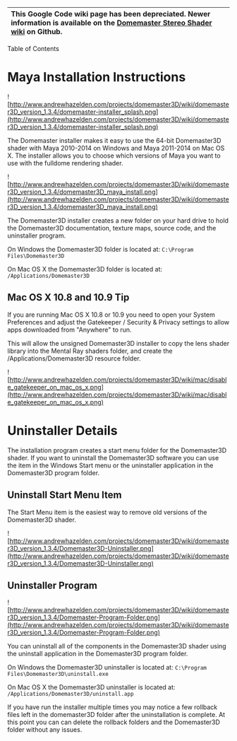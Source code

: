 |  This Google Code wiki page has been depreciated. Newer information is available on the [Domemaster Stereo Shader wiki](https://github.com/zicher3d-org/domemaster-stereo-shader/wiki/_pages) on Github.|
|:--------------------------------------------------------------------------------------------------------------------------------------------------------------------------------------------------------|

Table of Contents



# Maya Installation Instructions #

![http://www.andrewhazelden.com/projects/domemaster3D/wiki/domemaster3D_version_1.3.4/domemaster-installer_splash.png](http://www.andrewhazelden.com/projects/domemaster3D/wiki/domemaster3D_version_1.3.4/domemaster-installer_splash.png)

The Domemaster installer makes it easy to use the 64-bit Domemaster3D shader with Maya 2010-2014 on Windows and Maya 2011-2014 on Mac OS X. The installer allows you to choose which versions of Maya you want to use with the fulldome rendering shader.

![http://www.andrewhazelden.com/projects/domemaster3D/wiki/domemaster3D_version_1.3.4/domemaster3D_maya_install.png](http://www.andrewhazelden.com/projects/domemaster3D/wiki/domemaster3D_version_1.3.4/domemaster3D_maya_install.png)

The Domemaster3D installer creates a new folder on your hard drive to hold the Domemaster3D documentation, texture maps, source code, and the uninstaller program.

On Windows the Domemaster3D folder is located at:
`C:\Program Files\Domemaster3D`

On Mac OS X the Domemaster3D folder is located at:
`/Applications/Domemaster3D`

## Mac OS X 10.8 and 10.9 Tip ##

If you are running Mac OS X 10.8 or 10.9 you need to open your System Preferences and adjust the Gatekeeper / Security & Privacy settings to allow apps downloaded from "Anywhere" to run.

This will allow the unsigned Domemaster3D installer to copy the lens shader library into the Mental Ray shaders folder, and create the /Applications/Domemaster3D resource folder.

![http://www.andrewhazelden.com/projects/domemaster3D/wiki/mac/disable_gatekeeper_on_mac_os_x.png](http://www.andrewhazelden.com/projects/domemaster3D/wiki/mac/disable_gatekeeper_on_mac_os_x.png)

# Uninstaller Details #

The installation program creates a start menu folder for the Domemaster3D shader. If you want to uninstall the Domemaster3D software you can use the item in the Windows Start menu or the uninstaller application in the Domemaster3D program folder.

## Uninstall Start Menu Item ##

The Start Menu item is the easiest way to remove old versions of the Domemaster3D shader.

![http://www.andrewhazelden.com/projects/domemaster3D/wiki/domemaster3D_version_1.3.4/Domemaster3D-Uninstaller.png](http://www.andrewhazelden.com/projects/domemaster3D/wiki/domemaster3D_version_1.3.4/Domemaster3D-Uninstaller.png)


## Uninstaller Program ##

![http://www.andrewhazelden.com/projects/domemaster3D/wiki/domemaster3D_version_1.3.4/Domemaster-Program-Folder.png](http://www.andrewhazelden.com/projects/domemaster3D/wiki/domemaster3D_version_1.3.4/Domemaster-Program-Folder.png)

You can uninstall all of the components in the Domemaster3D shader using the uninstall application in the Domemaster3D program folder.

On Windows the Domemaster3D uninstaller is located at:
`C:\Program Files\Domemaster3D\uninstall.exe`

On Mac OS X the Domemaster3D uninstaller is located at:
`/Applications/Domemaster3D/uninstall.app`

If you have run the installer multiple times you may notice a few rollback files left in the domemaster3D folder after the uninstallation is complete. At this point you can can delete the rollback folders and the Domemaster3D folder without any issues.